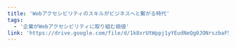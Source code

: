```yaml
---
title: 'Webアクセシビリティのスキルがビジネスへと繋がる時代'
tags:
  - '企業がWebアクセシビリティに取り組む価値'
link: 'https://drive.google.com/file/d/1k8xrUtWppj1yYEudNeQg0JONrszbaF54/view'
---
```

